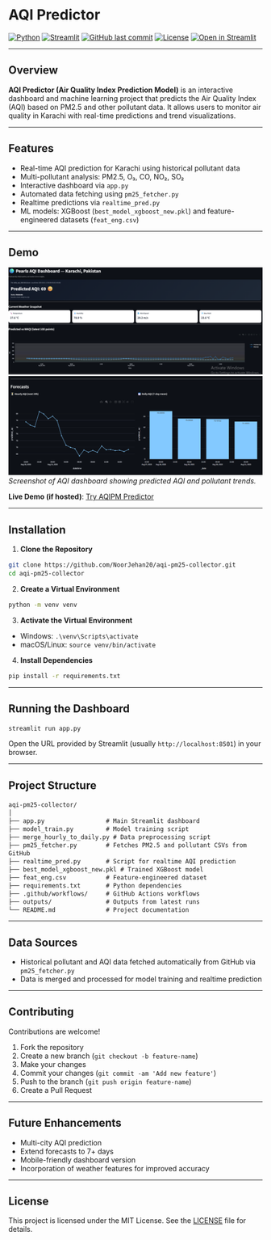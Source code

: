 # AQI Predictor

[![Python](https://img.shields.io/badge/Python-3.13-blue?logo=python&logoColor=white)](https://www.python.org/)
[![Streamlit](https://img.shields.io/badge/Streamlit-1.30-orange?logo=streamlit&logoColor=white)](https://streamlit.io/)
[![GitHub last commit](https://img.shields.io/github/last-commit/NoorJehan20/aqi-pm25-collector)](https://github.com/NoorJehan20/aqi-pm25-collector/commits/main)
[![License](https://img.shields.io/github/license/NoorJehan20/aqi-pm25-collector)](LICENSE)
[![Open in Streamlit](https://static.streamlit.io/badges/streamlit_badge_black_white.svg)](https://your-app-link)

---

## Overview

**AQI Predictor (Air Quality Index Prediction Model)** is an interactive dashboard and machine learning project that predicts the Air Quality Index (AQI) based on PM2.5 and other pollutant data. It allows users to monitor air quality in Karachi with real-time predictions and trend visualizations.

---

## Features

- Real-time AQI prediction for Karachi using historical pollutant data  
- Multi-pollutant analysis: PM2.5, O₃, CO, NO₂, SO₂  
- Interactive dashboard via `app.py`  
- Automated data fetching using `pm25_fetcher.py`  
- Realtime predictions via `realtime_pred.py`  
- ML models: XGBoost (`best_model_xgboost_new.pkl`) and feature-engineered datasets (`feat_eng.csv`)  

---

## Demo

![AQI Dashboard](screenshots/dashboard.png)  
![AQI Dashboard Visuals](screenshots/plots.png)  
*Screenshot of AQI dashboard showing predicted AQI and pollutant trends.*

**Live Demo (if hosted)**: [Try AQIPM Predictor](https://your-app-link)  

---

## Installation

1. **Clone the Repository**

```bash
git clone https://github.com/NoorJehan20/aqi-pm25-collector.git
cd aqi-pm25-collector
````

2. **Create a Virtual Environment**

```bash
python -m venv venv
```

3. **Activate the Virtual Environment**

* Windows: `.\venv\Scripts\activate`
* macOS/Linux: `source venv/bin/activate`

4. **Install Dependencies**

```bash
pip install -r requirements.txt
```

---

## Running the Dashboard

```bash
streamlit run app.py
```

Open the URL provided by Streamlit (usually `http://localhost:8501`) in your browser.

---

## Project Structure

```
aqi-pm25-collector/
│
├── app.py                 # Main Streamlit dashboard
├── model_train.py         # Model training script
├── merge_hourly_to_daily.py # Data preprocessing script
├── pm25_fetcher.py        # Fetches PM2.5 and pollutant CSVs from GitHub
├── realtime_pred.py       # Script for realtime AQI prediction
├── best_model_xgboost_new.pkl # Trained XGBoost model
├── feat_eng.csv           # Feature-engineered dataset
├── requirements.txt       # Python dependencies
├── .github/workflows/     # GitHub Actions workflows
├── outputs/               # Outputs from latest runs
└── README.md              # Project documentation
```

---

## Data Sources

* Historical pollutant and AQI data fetched automatically from GitHub via `pm25_fetcher.py`
* Data is merged and processed for model training and realtime prediction

---

## Contributing

Contributions are welcome!

1. Fork the repository
2. Create a new branch (`git checkout -b feature-name`)
3. Make your changes
4. Commit your changes (`git commit -am 'Add new feature'`)
5. Push to the branch (`git push origin feature-name`)
6. Create a Pull Request

---

## Future Enhancements

* Multi-city AQI prediction
* Extend forecasts to 7+ days
* Mobile-friendly dashboard version
* Incorporation of weather features for improved accuracy

---

## License

This project is licensed under the MIT License. See the [LICENSE](LICENSE) file for details.

```
